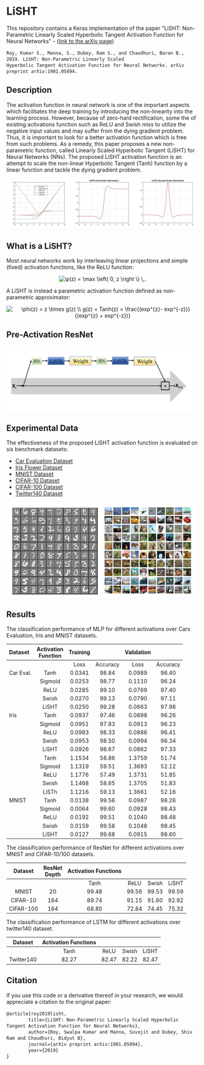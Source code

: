 # LiSHT
This repository contains a Keras implementation of the paper "LiSHT: Non-Parametric Linearly Scaled Hyperbolic Tangent Activation Function for Neural Networks" - ([link to the arXiv page](https://arxiv.org/abs/1901.05894))

    Roy, Kumar S., Manna, S., Dubey, Ram S., and Chaudhuri, Baran B., 2019. LiSHT: Non-Parametric Linearly Scaled 
    Hyperbolic Tangent Activation Function for Neural Networks. arXiv preprint arXiv:1901.05894.
            
            
## Description
The  activation function in neural network is one of the important aspects which facilitates the deep training by introducing the non-linearity into the learning process. However, because of zero-hard rectification, some the of existing activations function  such as ReLU and Swish miss to utilize the negative input values and may suffer from the dying gradient problem. Thus, it is important to look for a better activation function which is free from such problems. As a remedy, this paper proposes a new non-parametric function, called Linearly Scaled Hyperbolic Tangent (LiSHT) for Neural Networks (NNs). The proposed LiSHT activation  function is an attempt to scale the non-linear Hyperbolic Tangent (Tanh) function by a linear function and tackle the dying gradient problem.

<img src="assets/Activations.png"/>

## What is a LiSHT?

Most neural networks work by interleaving linear projections and simple (fixed) activation functions, like the ReLU function:

<p align="center">
<img src="https://latex.codecogs.com/svg.latex?g(s)&space;=&space;\max&space;\left(&space;0,&space;s&space;\right&space;\)&space;\,." title="φ(z) = \max \left( 0, z \right \) \,." />
</p>

A LiSHT is instead a parametric activation function defined as non-parametric approximator:

<p align="center">
<img src="https://latex.codecogs.com/svg.latex?\phi(z)&space;=&space;z&space;\times&space;g(z)&space;\\&space;g(z)&space;=&space;Tanh(z)&space;=&space;\frac{(exp^{z}-&space;exp^{-z})}{(exp^{z}&space;&plus;&space;exp^{-z})}" title="\phi(z) = z \times g(z) \\ g(z) = Tanh(z) = \frac{(exp^{z}- exp^{-z})}{(exp^{z} + exp^{-z})}" />
</p>


## Pre-Activation ResNet

<img src="assets/Pre-resnet.png"/>

## Experimental Data
 
 The effectiveness of the proposed LiSHT activation function is evaluated on six benchmark datasets:
 
 - [Car Evaluation Dataset](https://archive.ics.uci.edu/ml/datasets/car+evaluation)
 - [Iris Flower Dataset](https://archive.ics.uci.edu/ml/datasets/iris)
 - [MNIST Dataset](http://yann.lecun.com/exdb/mnist/)
 - [CIFAR-10 Dataset](https://www.cs.toronto.edu/~kriz/cifar.html)
 - [CIFAR-100 Dataset](https://www.cs.toronto.edu/~kriz/cifar.html)
 - [Twitter140 Dataset](https://www.kaggle.com/kazanova/sentiment140)
 
 <img src="assets/data.png"/>

## Results

The classification performance of MLP for different activations over Cars Evaluation, Iris and MNIST datasets.

| Dataset   | Activation <br>  Function   | Training |          | Validation |          |
| :-------- | :-------------------------: | :------: | :------: | :--------: | :------: |
|           |                             | Loss     | Accuracy | Loss       | Accuracy |
| Car Eval. | Tanh                        | 0\.0341  | 98\.84   | 0\.0989    | 96\.40   |
|           | Sigmoid                     | 0\.0253  | 98\.77   | 0\.1110    | 96\.24   |
|           | ReLU                        | 0\.0285  | 99\.10   | 0\.0769    | 97\.40   |
|           | Swish                       | 0\.0270  | 99\.13   | 0\.0790    | 97\.11   |
|           | LiSHT                       | 0\.0250  | 99\.28   | 0\.0663    | 97\.98   |
| Iris      | Tanh                        | 0\.0937  | 97\.46   | 0\.0898    | 96\.26   |
|           | Sigmoid                     | 0\.0951  | 97\.83   | 0\.0913    | 96\.23   |
|           | ReLU                        | 0\.0983  | 98\.33   | 0\.0886    | 96\.41   |
|           | Swish                       | 0\.0953  | 98\.50   | 0\.0994    | 96\.34   |
|           | LiSHT                       | 0\.0926  | 98\.67   | 0\.0862    | 97\.33   |
|           | Tanh                        | 1\.1534  | 58\.86   | 1\.3759    | 51\.74   |
|           | Sigmoid                     | 1\.1319  | 59\.51   | 1\.3693    | 52\.12   |
|           | ReLU                        | 1\.1776  | 57\.49   | 1\.3731    | 51\.85   |
|           | Swish                       | 1\.1468  | 58\.65   | 1\.3705    | 51\.83   |
|           | LiSTh                       | 1\.1216  | 59\.13   | 1\.3661    | 52\.16   |
| MNIST     | Tanh                        | 0\.0138  | 99\.56   | 0\.0987    | 98\.26   |
|           | Sigmoid                     | 0\.0064  | 99\.60   | 0\.0928    | 98\.43   |
|           | ReLU                        | 0\.0192  | 99\.51   | 0\.1040    | 98\.48   |
|           | Swish                       | 0\.0159  | 99\.58   | 0\.1048    | 98\.45   |
|           | LiSHT                       | 0\.0127  | 99\.68   | 0\.0915    | 98\.60   |


The classification performance of ResNet for different activations over MNIST and CIFAR-10/100 datasets.

| Dataset   | ResNet  <br>  Depth  | Activation Functions |        |        |        |
| :-------: | :------------------: | :------------------: | :----: | :----: | :----: |
|           |                      | Tanh                 | ReLU   | Swish  | LiSHT  |
| MNIST     | 20                   | 99\.48               | 99\.56 | 99\.53 | 99\.59 |
| CIFAR-10  | 164                  | 89\.74               | 91\.15 | 91\.60 | 92\.92 |
| CIFAR-100 | 164                  | 68\.80               | 72\.84 | 74\.45 | 75\.32 |


The classification performance of LSTM for different activations over twitter140 dataset.

| Dataset    | Activation Functions |        |        |        |
| :--------: | :------------------: | :----: | :----: | :----: |
|            | Tanh                 | ReLU   | Swish  | LiSHT  |
| Twitter140 | 82\.27               | 82\.47 | 82\.22 | 82\.47 |

## Citation

If you use this code or a derivative thereof in your research, we would appreciate a citation to the original paper:

	@article{roy2019lisht,
            title={LiSHT: Non-Parametric Linearly Scaled Hyperbolic Tangent Activation Function for Neural Networks},
            author={Roy, Swalpa Kumar and Manna, Suvojit and Dubey, Shiv Ram and Chaudhuri, Bidyut B},
            journal={arXiv preprint arXiv:1901.05894},
            year={2019}
    }
